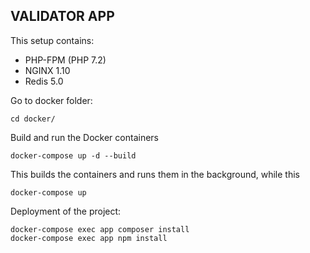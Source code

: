 VALIDATOR APP
 ------------
 
This setup contains:
 * PHP-FPM (PHP 7.2)
 * NGINX 1.10
 * Redis 5.0
 
Go to docker folder:
````
cd docker/ 
````
 
Build and run the Docker containers
````
docker-compose up -d --build
````

This builds the containers and runs them in the background, while this
````
docker-compose up
````

Deployment of the project:
````
docker-compose exec app composer install
docker-compose exec app npm install
````
